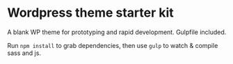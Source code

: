 Wordpress theme starter kit
===========================

A blank WP theme for prototyping and rapid development. Gulpfile included.

Run `npm install` to grab dependencies, then use `gulp` to watch & compile sass and js.
